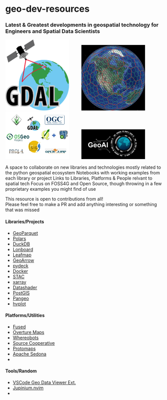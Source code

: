# geo-dev-resources
### Latest &amp; Greatest developments in geospatial technology for Engineers and Spatial Data Scientists
<p float="left">
  <img src="images/GDALLogoColor.svg.png" width="200">
  &nbsp&nbsp&nbsp&nbsp&nbsp&nbsp&nbsp&nbsp
  <img src="images/DTX3lHHVwAEPa55.jpg" width="200">
  &nbsp&nbsp&nbsp&nbsp&nbsp&nbsp&nbsp&nbsp
  <img src="images/Capture.webp" width="200">
  &nbsp&nbsp&nbsp&nbsp&nbsp&nbsp&nbsp&nbsp
  <img src="images/geoai.png" width="200">
</p>
A space to collaborate on new libraries and technologies mostly related to the python geospatial ecosystem   
Notebooks with working examples from each library or project   
Links to Libraries, Platforms &amp; People relvant to spatial tech    
Focus on FOSS4G and Open Source, though throwing in a few proprietary examples you might find of use     
   
This resource is open to contributions from all!   
Please feel free to make a PR and add anything interesting or something that was missed  
   
#### Libraries/Projects
- [GeoParquet](https://geoparquet.org/)
- [Polars](https://pola.rs/)
- [DuckDB](https://duckdb.org/)
- [Lonboard](https://github.com/developmentseed/lonboard)
- [Leafmap](https://leafmap.org/)
- [GeoArrow](https://geoarrow.org/)
- [pydeck](https://deckgl.readthedocs.io/en/latest/)
- [Docker](https://www.docker.com/)
- [STAC](https://stacspec.org/en)
- [xarray](https://docs.xarray.dev/en/stable/)
- [Datashader](https://datashader.org/)
- [PostGIS](https://postgis.net/)
- [Pangeo](https://www.pangeo.io/)
- [hvplot](https://github.com/holoviz/hvplot)
#### Platforms/Utilities
- [Fused](https://www.fused.io/)
- [Overture Maps](https://overturemaps.org/)
- [Whereobots](https://wherobots.com/)
- [Source Cooperative](https://source.coop/)
- [Protomaps](https://protomaps.com/)
- [Apache Sedona](https://sedona.apache.org/latest/)
-  
#### Tools/Random 
- [VSCode Geo Data Viewer Ext.](https://marketplace.visualstudio.com/items?itemName=RandomFractalsInc.geo-data-viewer)
- [Jupinium.nvim](https://github.com/kiyoon/jupynium.nvim)
- 
